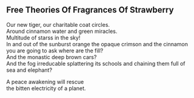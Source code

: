 Free Theories Of Fragrances Of Strawberry
-----------------------------------------
Our new tiger, our charitable coat circles.  
Around cinnamon water and green miracles.  
Multitude of starss in the sky!  
In and out of the sunburst orange the opaque crimson and the cinnamon  
you are going to ask where are the fill?  
And the monastic deep brown cars?  
And the fog irreducable splattering its schools and chaining them full of  
sea and elephant?  
  
A peace awakening will rescue  
the bitten electricity of a planet.  
